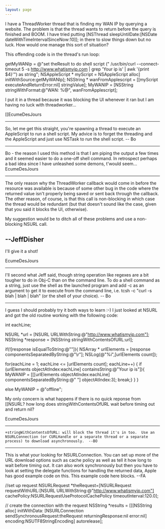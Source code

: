```yaml
---
layout: page
---
```


	


I have a ThreadWorker thread that is finding my WAN IP by querying a website.  The problem is that the thread wants to return before the query is finished and BOOM.  I have tried putting 	[NSThread sleepUntilDate:[NSDate dateWithTimeIntervalSinceNow:10]]; in there to slow things down but no luck.  How would one manage this sort of situation?

This offending code is in the thread's run loop:

    
 getMyWANIp = @"set theResult to do shell script (\" /usr/bin/curl --connect-timeout 5 -s http://www.whatismyip.com | grep 'Your ip is' | awk '{print $4}'\") as string";
 NSAppleScript * myScript = NSAppleScript alloc] initWithSource:getMyWANIp];
 NSString * wanFromApplescript = [[myScript executeAndReturnError:nil] stringValue];
 MyWANIP = [NSString stringWithFormat:@"WAN: %@", wanFromApplescript];

	
I put it in a thread because it was blocking the UI whenever it ran but I am having no luck with threadworker...

[[EcumeDesJours

----

So, let me get this straight, you're spawning a thread to execute an AppleScript to run a shell script.  My advice is to forget the threading and the AppleScript and just use NSTask to run the shell script.  -- Bo

----

Bo - the reason I used this method is that I am piping the output a few times and it seemed easier to do a one-off shell command.  In retrospect perhaps a bad idea since I have unleashed some demons, t'would seem...
EcumeDesJours

----

The only reason why the ThreadWorker callback would come in before the resource was available is because of some other bug in the code where the returned value isn't properly being saved or sent back through the callback.  The other reason, of course, is that this call is non-blocking in which case the thread would be redundant (but that doesn't sound like the case, given that you said it blocks the UI, otherwise).

My suggestion would be to ditch all of these problems and use a non-blocking NSURL call.

--JeffDisher
----

I'll give it a shot!

EcumeDesJours

----

I'll second what Jeff said, though string operation like regexes are a bit tougher to do in Obj-C than on the command line.  To do a shell command as a string, just use the shell as the launched program and add     -c as an argument to get it to execute from the command line, i.e.     tcsh -c "curl -s blah | blah | blah" (or the shell of your choice).  -- Bo

----

I guess I should probably try it both ways to learn :-)  I just looked at NSURL and got the old routine working with the following code:

    
 int eachLine;
 
 NSURL *url = [NSURL URLWithString:@"http://www.whatismyip.com"];	
 NSString *response = [NSString stringWithContentsOfURL:url];
 	
 if(![response isEqualToString:@""]){
 NSArray * urlElements = [response componentsSeparatedByString:@"\r"];
 NSLog(@"%i",[urlElements count]);
 
 for(eachLine = 1; eachLine <= [urlElements count]; eachLine++) {
        if (urlElements objectAtIndex:eachLine] containsString:@"Your ip is"]){
 		MyWANIP = [[[urlElements objectAtIndex:eachLine] componentsSeparatedByString:@" "] objectAtIndex:3];
 		break;}
 	       }
 	}
 
 else MyWANIP = @"offline";
 


My only concern is what happens if there is no quick reponse from [[NSURL?  how long does stringWithContentsOfURL wait before timing out and return nil?

EcumeDesJours

----

    +stringWithContentsOfURL: will block the thread it's in too.  Use an NSURLConnection (or CURLHandle or a separate thread or a separate process) to download asynchronously.  --BO

----

This is what your looking for NSURLConnection.  You can set up more of the URL download options such as cache policy as well as tell it how long to wait before timing out. It can also work synchronously but then you have to look at setting the delegate functions for handling the returned data, Apple has good example code on this.  This example code here blocks.  --FA

    
 //set up request
 NSURLRequest *theRequest=[NSURLRequest requestWithURL:[NSURL URLWithString:@"http://www.whatismyip.com"]
                       cachePolicy:NSURLRequestUseProtocolCachePolicy timeoutInterval:120.0];
 	
  // create the connection with the request
 NSString *results = [[[NSString alloc] initWithData:
                      [NSURLConnection sendSynchronousRequest:theRequest returningResponse:nil error:nil] 
                       encoding:NSUTF8StringEncoding] autorelease];

